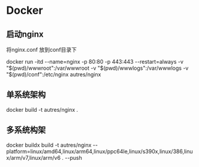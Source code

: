 # Docker

## 启动nginx

将nginx.conf 放到conf目录下

docker run -itd --name=nginx -p 80:80 -p 443:443 --restart=always -v "$(pwd)/wwwroot":/var/wwwroot -v "$(pwd)/wwwlogs":/var/wwwlogs -v "$(pwd)/conf":/etc/nginx autres/nginx

## 单系统架构

docker build -t autres/nginx .

## 多系统构架

docker buildx build -t autres/nginx --platform=linux/amd64,linux/arm64,linux/ppc64le,linux/s390x,linux/386,linux/arm/v7,linux/arm/v6 . --push